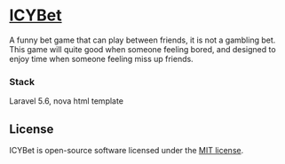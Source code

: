 # [ICYBet](https://laravel.com/docs/contributions)
A funny bet game that can play between friends, it is not a gambling bet. This game will quite good when someone feeling bored, and designed to enjoy time when someone feeling miss up friends.
 
### Stack
Laravel 5.6, nova html template

## License
ICYBet is open-source software licensed under the [MIT license](https://opensource.org/licenses/MIT).
